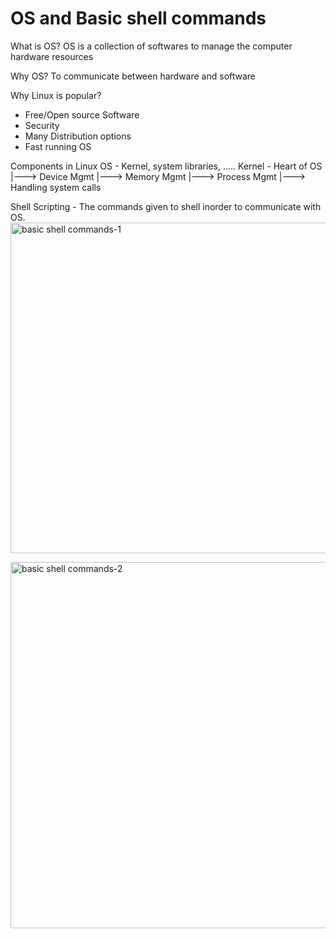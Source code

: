 # OS and Basic shell commands

What is OS?
OS is a collection of softwares to manage the computer hardware resources

Why OS?
To communicate between hardware and software

Why Linux is popular?
- Free/Open source Software
- Security
- Many Distribution options
- Fast running OS

Components in Linux OS - Kernel, system libraries, .....
Kernel - Heart of OS
  |---> Device Mgmt
  |---> Memory Mgmt
  |---> Process Mgmt
  |---> Handling system calls

Shell Scripting - The commands given to shell inorder to communicate with OS.
  <img width="529" alt="basic shell commands-1" src="https://github.com/saisri-damacharla/DevOps-learning-outcomes/assets/162766163/ba3f6633-3020-4778-a6aa-b0362f3f1112">

  <img width="586" alt="basic shell commands-2" src="https://github.com/saisri-damacharla/DevOps-learning-outcomes/assets/162766163/a78196ec-ce20-42df-b268-554b68192edb">

